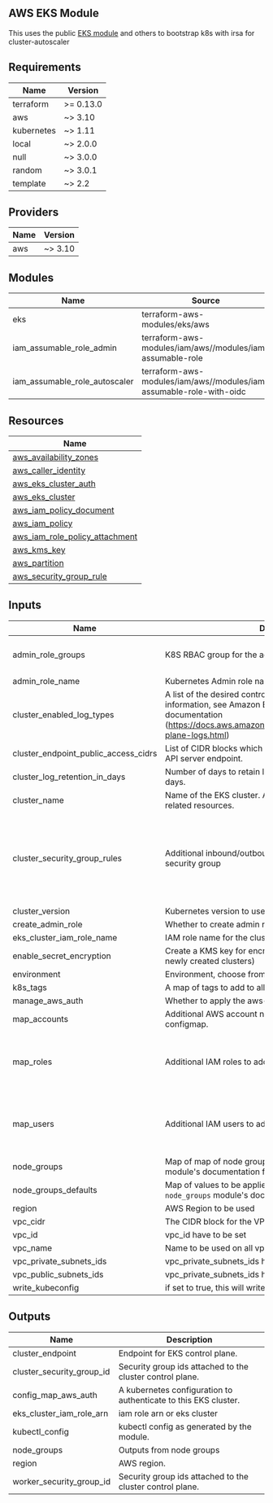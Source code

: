 ## AWS EKS Module 
This uses the public [EKS module](https://github.com/terraform-aws-modules/terraform-aws-eks) and others to bootstrap k8s with irsa for cluster-autoscaler


<!-- BEGINNING OF PRE-COMMIT-TERRAFORM DOCS HOOK -->
## Requirements

| Name | Version |
|------|---------|
| terraform | >= 0.13.0 |
| aws | ~> 3.10 |
| kubernetes | ~> 1.11 |
| local | ~> 2.0.0 |
| null | ~> 3.0.0 |
| random | ~> 3.0.1 |
| template | ~> 2.2 |

## Providers

| Name | Version |
|------|---------|
| aws | ~> 3.10 |

## Modules

| Name | Source | Version |
|------|--------|---------|
| eks | terraform-aws-modules/eks/aws | ~> v13.2.0 |
| iam_assumable_role_admin | terraform-aws-modules/iam/aws//modules/iam-assumable-role | ~> 3.8 |
| iam_assumable_role_autoscaler | terraform-aws-modules/iam/aws//modules/iam-assumable-role-with-oidc | 3.8.0 |

## Resources

| Name |
|------|
| [aws_availability_zones](https://registry.terraform.io/providers/hashicorp/aws/3.10/docs/data-sources/availability_zones) |
| [aws_caller_identity](https://registry.terraform.io/providers/hashicorp/aws/3.10/docs/data-sources/caller_identity) |
| [aws_eks_cluster_auth](https://registry.terraform.io/providers/hashicorp/aws/3.10/docs/data-sources/eks_cluster_auth) |
| [aws_eks_cluster](https://registry.terraform.io/providers/hashicorp/aws/3.10/docs/data-sources/eks_cluster) |
| [aws_iam_policy_document](https://registry.terraform.io/providers/hashicorp/aws/3.10/docs/data-sources/iam_policy_document) |
| [aws_iam_policy](https://registry.terraform.io/providers/hashicorp/aws/3.10/docs/resources/iam_policy) |
| [aws_iam_role_policy_attachment](https://registry.terraform.io/providers/hashicorp/aws/3.10/docs/resources/iam_role_policy_attachment) |
| [aws_kms_key](https://registry.terraform.io/providers/hashicorp/aws/3.10/docs/resources/kms_key) |
| [aws_partition](https://registry.terraform.io/providers/hashicorp/aws/3.10/docs/data-sources/partition) |
| [aws_security_group_rule](https://registry.terraform.io/providers/hashicorp/aws/3.10/docs/resources/security_group_rule) |

## Inputs

| Name | Description | Type | Default | Required |
|------|-------------|------|---------|:--------:|
| admin\_role\_groups | K8S RBAC group for the admin role | `list(string)` | <pre>[<br>  "system:masters"<br>]</pre> | no |
| admin\_role\_name | Kubernetes Admin role name, defaults to KubernetesAdmin | `string` | `"K8sAdmin"` | no |
| cluster\_enabled\_log\_types | A list of the desired control plane logging to enable. For more information, see Amazon EKS Control Plane Logging documentation (https://docs.aws.amazon.com/eks/latest/userguide/control-plane-logs.html) | `list(string)` | `[]` | no |
| cluster\_endpoint\_public\_access\_cidrs | List of CIDR blocks which can access the Amazon EKS public API server endpoint. | `list(string)` | `[]` | no |
| cluster\_log\_retention\_in\_days | Number of days to retain log events. Default retention - 30 days. | `number` | `30` | no |
| cluster\_name | Name of the EKS cluster. Also used as a prefix in names of related resources. | `string` | n/a | yes |
| cluster\_security\_group\_rules | Additional inbound/outbound rules for the cluster's primary security group | <pre>list(object({<br>    type        = string<br>    cidr_blocks = list(string)<br>    from_port   = string<br>    protocol    = string<br>    to_port     = string<br>    description = string<br>  }))</pre> | `[]` | no |
| cluster\_version | Kubernetes version to use for the EKS cluster. | `string` | `"1.19"` | no |
| create\_admin\_role | Whether to create admin role or not | `bool` | `true` | no |
| eks\_cluster\_iam\_role\_name | IAM role name for the cluster. | `string` | `"eks"` | no |
| enable\_secret\_encryption | Create a KMS key for encrypting Kubernetes secrets (for newly created clusters) | `bool` | `false` | no |
| environment | Environment, choose from staging or production | `string` | `""` | no |
| k8s\_tags | A map of tags to add to all resources. | `map(string)` | `{}` | no |
| manage\_aws\_auth | Whether to apply the aws-auth configmap file | `bool` | `true` | no |
| map\_accounts | Additional AWS account numbers to add to the aws-auth configmap. | `list(string)` | `[]` | no |
| map\_roles | Additional IAM roles to add to the aws-auth configmap. | <pre>list(object({<br>    rolearn  = string<br>    username = string<br>    groups   = list(string)<br>  }))</pre> | `[]` | no |
| map\_users | Additional IAM users to add to the aws-auth configmap. | <pre>list(object({<br>    userarn  = string<br>    username = string<br>    groups   = list(string)<br>  }))</pre> | `[]` | no |
| node\_groups | Map of map of node groups to create. See `node_groups` module's documentation for more details | `any` | `{}` | no |
| node\_groups\_defaults | Map of values to be applied to all node groups. See `node_groups` module's documentaton for more details | `any` | `{}` | no |
| region | AWS Region to be used | `string` | `"us-east-2"` | no |
| vpc\_cidr | The CIDR block for the VPC. | `string` | `""` | no |
| vpc\_id | vpc\_id have to be set | `string` | `""` | no |
| vpc\_name | Name to be used on all vpc resources as identifier | `string` | `""` | no |
| vpc\_private\_subnets\_ids | vpc\_private\_subnets\_ids have to be set | `list(string)` | `[]` | no |
| vpc\_public\_subnets\_ids | vpc\_private\_subnets\_ids have to be set | `list(string)` | `[]` | no |
| write\_kubeconfig | if set to true, this will write kubeconfig to file localy. | `bool` | `false` | no |

## Outputs

| Name | Description |
|------|-------------|
| cluster\_endpoint | Endpoint for EKS control plane. |
| cluster\_security\_group\_id | Security group ids attached to the cluster control plane. |
| config\_map\_aws\_auth | A kubernetes configuration to authenticate to this EKS cluster. |
| eks\_cluster\_iam\_role\_arn | iam role arn or eks cluster |
| kubectl\_config | kubectl config as generated by the module. |
| node\_groups | Outputs from node groups |
| region | AWS region. |
| worker\_security\_group\_id | Security group ids attached to the cluster control plane. |
<!-- END OF PRE-COMMIT-TERRAFORM DOCS HOOK -->
